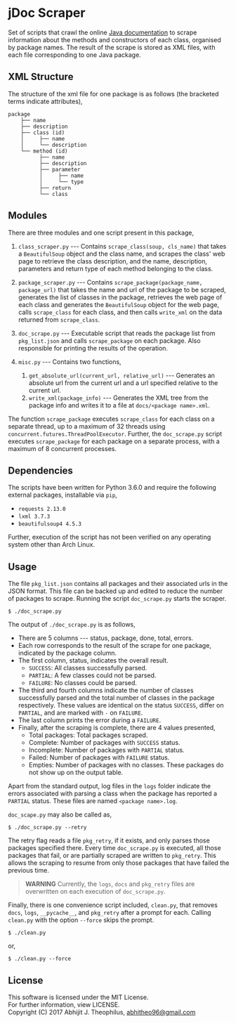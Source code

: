 # jDoc Scraper

Set of scripts that crawl the online [Java documentation](http://docs.oracle.com/javase/7/docs/api/overview-summary.html) to scrape information about the methods and constructors of each class, organised by package names. The result of the scrape is stored as XML files, with each file corresponding to one Java package.

## XML Structure
The structure of the xml file for one package is as follows (the bracketed terms indicate attributes),
```
package
    ├── name
    ├── description
    ├── class (id)
    │     ├── name
    │     └── description
    └── method (id)
          ├── name
          ├── description
          ├── parameter
          │     ├── name
          │     └── type
          ├── return
          └── class
```

## Modules
There are three modules and one script present in this package,

1. `class_scraper.py` --- Contains `scrape_class(soup, cls_name)` that takes a `BeautifulSoup` object and the class name, and scrapes the class' web page to retrieve the class description, and the name, description, parameters and return type of each method belonging to the class.

2. `package_scraper.py` --- Contains `scrape_package(package_name, package_url)` that takes the name and url of the package to be scraped, generates the list of classes in the package, retrieves the web page of each class and generates the `BeautifulSoup` object for the web page, calls `scrape_class` for each class, and then calls `write_xml` on the data returned from `scrape_class`.

3. `doc_scrape.py` --- Executable script that reads the package list from `pkg_list.json` and calls `scrape_package` on each package. Also responsible for printing the results of the operation.

4. `misc.py` --- Contains two functions,
    1. `get_absolute_url(current_url, relative_url)` --- Generates an absolute url from the current url and a url specified relative to the current url.
    2. `write_xml(package_info)` --- Generates the XML tree from the package info and writes it to a file at `docs/<package name>.xml`.

The function `scrape_package` executes `scrape_class` for each class on a separate thread, up to a maximum of 32 threads using `concurrent.futures.ThreadPoolExecutor`. Further, the `doc_scrape.py` script executes `scrape_package` for each package on a separate process, with a maximum of 8 concurrent processes.

## Dependencies

The scripts have been written for Python 3.6.0 and require the following external packages, installable via `pip`,
- `requests 2.13.0`
- `lxml 3.7.3`
- `beautifulsoup4 4.5.3`

Further, execution of the script has not been verified on any operating system other than Arch Linux.

## Usage

The file `pkg_list.json` contains all packages and their associated urls in the JSON format. This file can be backed up and edited to reduce the number of packages to scrape. Running the script `doc_scrape.py` starts the scraper.
```
$ ./doc_scrape.py
```
The output of `./doc_scrape.py` is as follows,
- There are 5 columns --- status, package, done, total, errors.
- Each row corresponds to the result of the scrape for one package, indicated by the package column.
- The first column, status, indicates the overall result.
    - `SUCCESS`: All classes successfully parsed.
    - `PARTIAL`: A few classes could not be parsed.
    - `FAILURE`: No classes could be parsed.
- The third and fourth columns indicate the number of classes successfully parsed and the total number of classes in the package respectively. These values are identical on the status `SUCCESS`, differ on `PARTIAL`, and are marked with `-` on `FAILURE`.
- The last column prints the error during a `FAILURE`.
- Finally, after the scraping is complete, there are 4 values presented,
    - Total packages: Total packages scraped.
    - Complete: Number of packages with `SUCCESS` status.
    - Incomplete: Number of packages with `PARTIAL` status.
    - Failed: Number of packages with `FAILURE` status.
    - Empties: Number of packages with no classes. These packages do not show up on the output table.

Apart from the standard output, log files in the `logs` folder indicate the errors associated with parsing a class when the package has reported a `PARTIAL` status. These files are named `<package name>.log`.

`doc_scape.py` may also be called as,
```
$ ./doc_scrape.py --retry
```

The retry flag reads a file `pkg_retry`, if it exists, and only parses those packages specified there. Every time `doc_scrape.py` is executed, all those packages that fail, or are partially scraped are written to `pkg_retry`. This allows the scraping to resume from only those packages that have failed the previous time.

> **WARNING** Currently, the `logs`, `docs` and `pkg_retry` files are overwritten on each execution of `doc_scrape.py`.

Finally, there is one convenience script included, `clean.py`, that removes `docs`, `logs`, `__pycache__`, and `pkg_retry` after a prompt for each. Calling `clean.py` with the option `--force` skips the prompt.
```
$ ./clean.py
```
or,
```
$ ./clean.py --force
```

## License

This software is licensed under the MIT License.  
For further information, view LICENSE.  
Copyright (C) 2017 Abhijit J. Theophilus, abhitheo96@gmail.com

